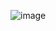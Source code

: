 ![image](https://github.com/Med124s/K-mean_PCA/assets/104266249/dfcb6b06-461a-45a2-9aa3-dadc21901d5e)
